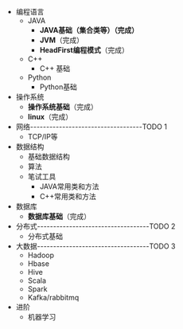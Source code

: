 * 编程语言
  * JAVA
    * **JAVA基础（集合类等）（完成）**
    * **JVM**（完成）
    * **HeadFirst编程模式**（完成）
  * C++
    * C++ 基础
  * Python
    * Python基础
* 操作系统
  * **操作系统基础**（完成）
  * **linux**（完成）
* 网络-----------------------------------TODO 1
  * TCP/IP等
* 数据结构
  * 基础数据结构
  * 算法
  * 笔试工具
    - JAVA常用类和方法
    - C++常用类和方法
* 数据库
  * **数据库基础**（完成）
* 分布式-----------------------------------TODO 2
  * 分布式基础
* 大数据-----------------------------------TODO 3
  * Hadoop
  * Hbase
  * Hive
  * Scala
  * Spark
  * Kafka/rabbitmq
* 进阶
  * 机器学习